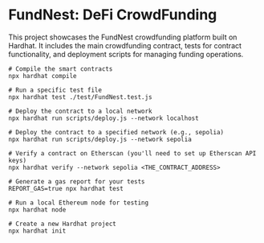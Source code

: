 # FundNest: DeFi CrowdFunding

This project showcases the FundNest crowdfunding platform built on Hardhat. It includes the main crowdfunding contract, tests for contract functionality, and deployment scripts for managing funding operations.


```shell
# Compile the smart contracts
npx hardhat compile

# Run a specific test file
npx hardhat test ./test/FundNest.test.js

# Deploy the contract to a local network
npx hardhat run scripts/deploy.js --network localhost

# Deploy the contract to a specified network (e.g., sepolia)
npx hardhat run scripts/deploy.js --network sepolia

# Verify a contract on Etherscan (you'll need to set up Etherscan API keys)
npx hardhat verify --network sepolia <THE_CONTRACT_ADDRESS>

# Generate a gas report for your tests
REPORT_GAS=true npx hardhat test

# Run a local Ethereum node for testing
npx hardhat node

# Create a new Hardhat project
npx hardhat init
```
